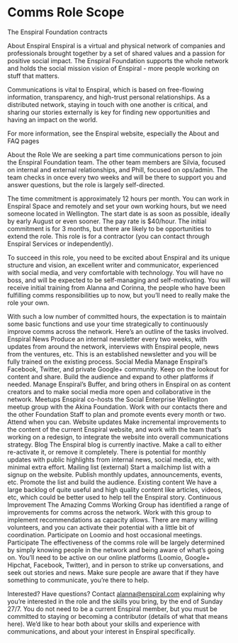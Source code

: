 # Comms Role Scope

The Enspiral Foundation contracts 

About Enspiral
Enspiral is a virtual and physical network of companies and professionals brought together by a set of shared values and a passion for positive social impact. The Enspiral Foundation supports the whole network and holds the social mission vision of Enspiral - more people working on stuff that matters.

Communications is vital to Enspiral, which is based on free-flowing information, transparency, and high-trust personal relationships. As a distributed network, staying in touch with one another is critical, and sharing our stories externally is key for finding new opportunities and having an impact on the world.

For more information, see the Enspiral website, especially the About and FAQ pages

About the Role
We are seeking a part time communications person to join the Enspiral Foundation team. The other team members are Silvia, focused on internal and external relationships, and Phill, focused on ops/admin. The team checks in once every two weeks and will be there to support you and answer questions, but the role is largely self-directed. 

The time commitment is approximately 12 hours per month. You can work in Enspiral Space and remotely and set your own working hours, but we need someone located in Wellington. The start date is as soon as possible, ideally by early August or even sooner. The pay rate is $40/hour. The initial commitment is for 3 months, but there are likely to be opportunities to extend the role. This role is for a contractor (you can contact through Enspiral Services or independently).

To succeed in this role, you need to be excited about Enspiral and its unique structure and vision, an excellent writer and communicator, experienced with social media, and very comfortable with technology. You will have no boss, and will be expected to be self-managing and self-motivating. You will receive initial training from Alanna and Corinna, the people who have been fulfilling comms responsibilities up to now, but you’ll need to really make the role your own.

With such a low number of committed hours, the expectation is to maintain some basic functions and use your time strategically to continuously improve comms across the network. Here’s an outline of the tasks involved.
Enspiral News
Produce an internal newsletter every two weeks, with updates from around the network, interviews with Enspiral people, news from the ventures, etc. This is an established newsletter and you will be fully trained on the existing process.
Social Media
Manage Enspiral’s Facebook, Twitter, and private Google+ community. Keep on the lookout for content and share. Build the audience and expand to other platforms if needed. Manage Enspiral’s Buffer, and bring others in Enspiral on as content creators and to make social media more open and collaborative in the network.
Meetups
Enspiral co-hosts the Social Enterprise Wellington meetup group with the Akina Foundation. Work with our contacts there and the other Foundation Staff to plan and promote events every month or two. Attend when you can.
Website updates
Make incremental improvements to the content of the current Enspiral website, and work with the team that’s working on a redesign, to integrate the website into overall communications strategy. 
Blog 
The Enspiral blog is currently inactive. Make a call to either re-activate it, or remove it completely. There is potential for monthly updates with public highlights from internal news, social media, etc, with minimal extra effort.
Mailing list (external)
Start a mailchimp list with a signup on the website. Publish monthly updates, announcements, events, etc. Promote the list and build the audience.
Existing content
We have a large backlog of quite useful and high quality content like articles, videos, etc, which could be better used to help tell the Enspiral story.
Continuous Improvement
The Amazing Comms Working Group has identified a range of improvements for comms across the network. Work with this group to implement recommendations as capacity allows. There are many willing volunteers, and you can activate their potential with a little bit of coordination. Participate on Loomio and host occasional meetings.
Participate
The effectiveness of the comms role will be largely determined by simply knowing people in the network and being aware of what’s going on. You’ll need to be active on our online platforms (Loomio, Google+ Hipchat, Facebook, Twitter), and in person to strike up conversations, and seek out stories and news. Make sure people are aware that if they have something to communicate, you’re there to help.

Interested? Have questions?
Contact alanna@enspiral.com explaining why you’re interested in the role and the skills you bring, by the end of Sunday 27/7. You do not need to be a current Enspiral member, but you must be committed to staying or becoming a contributor (details of what that means here). We’d like to hear both about your skills and experience with communications, and about your interest in Enspiral specifically.
